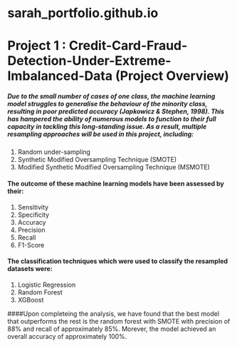 # sarah_portfolio.github.io

# Project 1 : Credit-Card-Fraud-Detection-Under-Extreme-Imbalanced-Data (Project Overview)

##### Due to the small number of cases of one class, the machine learning model struggles to generalise the behaviour of the minority class, resulting in poor predicted accuracy (Japkowicz & Stephen, 1998). This has hampered the ability of numerous models to function to their full capacity in tackling this long-standing issue. As a result, multiple resampling approaches will be used in this project, including:

1. Random under-sampling
2. Synthetic Modified Oversampling Technique (SMOTE) 
3. Modified Synthetic Modified Oversampling Technique (MSMOTE) 

#### The outcome of these machine learning models have been assessed by their:
1. Sensitivity 
2. Specificity
3. Accuracy
4. Precision
5. Recall
6. F1-Score

#### The classification techniques which were used to classify the resampled datasets were:
1. Logistic Regression
2. Random Forest
3. XGBoost

####Upon completeing the analysis, we have found that the best model that outperforms the rest is the random forest with SMOTE with precision of 88% and recall of approximately 85%. Morever, the model achieved an overall accuracy of approximately 100%. 
